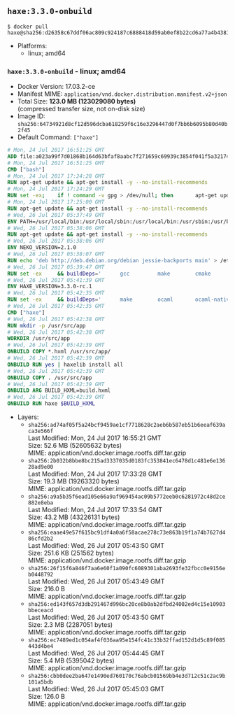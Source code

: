 ## `haxe:3.3.0-onbuild`

```console
$ docker pull haxe@sha256:d26358c67ddf06ac809c924187c6888418d59ab0ef8b22cd6a77a4b4381c2ed8
```

-	Platforms:
	-	linux; amd64

### `haxe:3.3.0-onbuild` - linux; amd64

-	Docker Version: 17.03.2-ce
-	Manifest MIME: `application/vnd.docker.distribution.manifest.v2+json`
-	Total Size: **123.0 MB (123029080 bytes)**  
	(compressed transfer size, not on-disk size)
-	Image ID: `sha256:64734921d8cf12d596dcba618259f6c16e3296447d0f7bb6b6095b80d40b2f45`
-	Default Command: `["haxe"]`

```dockerfile
# Mon, 24 Jul 2017 16:51:25 GMT
ADD file:a023a99f7d01868b164d63bfaf8aabc7f271659c69939c3854f041f5a3217428 in / 
# Mon, 24 Jul 2017 16:51:25 GMT
CMD ["bash"]
# Mon, 24 Jul 2017 17:24:28 GMT
RUN apt-get update && apt-get install -y --no-install-recommends 		ca-certificates 		curl 		wget 	&& rm -rf /var/lib/apt/lists/*
# Mon, 24 Jul 2017 17:24:29 GMT
RUN set -ex; 	if ! command -v gpg > /dev/null; then 		apt-get update; 		apt-get install -y --no-install-recommends 			gnupg2 			dirmngr 		; 		rm -rf /var/lib/apt/lists/*; 	fi
# Mon, 24 Jul 2017 17:25:00 GMT
RUN apt-get update && apt-get install -y --no-install-recommends 		bzr 		git 		mercurial 		openssh-client 		subversion 				procps 	&& rm -rf /var/lib/apt/lists/*
# Wed, 26 Jul 2017 05:37:49 GMT
ENV PATH=/usr/local/bin:/usr/local/sbin:/usr/local/bin:/usr/sbin:/usr/bin:/sbin:/bin
# Wed, 26 Jul 2017 05:38:06 GMT
RUN apt-get update && apt-get install -y --no-install-recommends 		libgc1c2 		zlib1g 		libpcre3 	&& rm -rf /var/lib/apt/lists/*
# Wed, 26 Jul 2017 05:38:06 GMT
ENV NEKO_VERSION=2.1.0
# Wed, 26 Jul 2017 05:38:07 GMT
RUN echo 'deb http://deb.debian.org/debian jessie-backports main' > /etc/apt/sources.list.d/jessie-backports.list
# Wed, 26 Jul 2017 05:39:47 GMT
RUN set -ex 	&& buildDeps=' 		gcc 		make 		cmake 		libgc-dev 		libssl-dev 		libpcre3-dev 		zlib1g-dev 		apache2-dev 		libmariadb-client-lgpl-dev-compat 		libsqlite3-dev 		libmbedtls-dev 		libgtk2.0-dev 	' 	&& apt-get update && apt-get install -y $buildDeps --no-install-recommends && rm -rf /var/lib/apt/lists/* 		&& wget -O neko.tar.gz "http://nekovm.org/media/neko-2.1.0-src.tar.gz" 	&& echo "0c93d5fe96240510e2d1975ae0caa9dd8eadf70d916a868684f66a099a4acf96 *neko.tar.gz" | sha256sum -c - 	&& mkdir -p /usr/src/neko 	&& tar -xC /usr/src/neko --strip-components=1 -f neko.tar.gz 	&& rm neko.tar.gz 	&& cd /usr/src/neko 	&& cmake -DRELOCATABLE=OFF . 	&& make 	&& make install 		&& apt-get purge -y --auto-remove $buildDeps 	&& rm -rf /usr/src/neko ~/.cache
# Wed, 26 Jul 2017 05:41:39 GMT
ENV HAXE_VERSION=3.3.0-rc.1
# Wed, 26 Jul 2017 05:42:35 GMT
RUN set -ex 	&& buildDeps=' 		make 		ocaml 		ocaml-native-compilers 		camlp4 		libxml-light-ocaml-dev 		ocaml-findlib 		zlib1g-dev 		libpcre3-dev 	' 	&& apt-get update && apt-get install -y $buildDeps --no-install-recommends && rm -rf /var/lib/apt/lists/* 		&& git clone --recursive --depth 1 --branch 3.3.0-rc1 "https://github.com/HaxeFoundation/haxe.git" /usr/src/haxe 	&& cd /usr/src/haxe 	&& make OCAMLOPT=ocamlopt.opt 	&& make install INSTALL_DIR=/usr/local 	&& cd / && haxelib setup /usr/local/lib/haxe/lib 		&& apt-get purge -y --auto-remove $buildDeps 	&& rm -rf /usr/src/haxe ~/.cache
# Wed, 26 Jul 2017 05:42:35 GMT
CMD ["haxe"]
# Wed, 26 Jul 2017 05:42:38 GMT
RUN mkdir -p /usr/src/app
# Wed, 26 Jul 2017 05:42:38 GMT
WORKDIR /usr/src/app
# Wed, 26 Jul 2017 05:42:39 GMT
ONBUILD COPY *.hxml /usr/src/app/
# Wed, 26 Jul 2017 05:42:39 GMT
ONBUILD RUN yes | haxelib install all
# Wed, 26 Jul 2017 05:42:39 GMT
ONBUILD COPY . /usr/src/app
# Wed, 26 Jul 2017 05:42:39 GMT
ONBUILD ARG BUILD_HXML=build.hxml
# Wed, 26 Jul 2017 05:42:39 GMT
ONBUILD RUN haxe $BUILD_HXML
```

-	Layers:
	-	`sha256:ad74af05f5a24bcf9459ae1cf7718628c2aeb6b587eb51b6eeaf639aca3e566f`  
		Last Modified: Mon, 24 Jul 2017 16:55:21 GMT  
		Size: 52.6 MB (52605632 bytes)  
		MIME: application/vnd.docker.image.rootfs.diff.tar.gzip
	-	`sha256:2b032b8bbe8bc215ad3337035d0183fc353841ec6478d1c481e6e13628ad9e00`  
		Last Modified: Mon, 24 Jul 2017 17:33:28 GMT  
		Size: 19.3 MB (19263320 bytes)  
		MIME: application/vnd.docker.image.rootfs.diff.tar.gzip
	-	`sha256:a9a5b35f6ead105e66a9af969454ac09b5772eeb0c6281972c48d2ce882e8eba`  
		Last Modified: Mon, 24 Jul 2017 17:33:54 GMT  
		Size: 43.2 MB (43226131 bytes)  
		MIME: application/vnd.docker.image.rootfs.diff.tar.gzip
	-	`sha256:eaae49e57f615bc91df4a0a6f58acae278c73e863b19f1a74b7627d486cfd2b2`  
		Last Modified: Wed, 26 Jul 2017 05:43:50 GMT  
		Size: 251.6 KB (251562 bytes)  
		MIME: application/vnd.docker.image.rootfs.diff.tar.gzip
	-	`sha256:26f15f6a846f7aa6e60f1a090fc6089301aba2693fe32fbcc0e9156eb0448792`  
		Last Modified: Wed, 26 Jul 2017 05:43:49 GMT  
		Size: 216.0 B  
		MIME: application/vnd.docker.image.rootfs.diff.tar.gzip
	-	`sha256:ed143f657d3db291467d996bc20ce8b0ab2dfbd24002ed4c15e10903bbeceacd`  
		Last Modified: Wed, 26 Jul 2017 05:43:50 GMT  
		Size: 2.3 MB (2287051 bytes)  
		MIME: application/vnd.docker.image.rootfs.diff.tar.gzip
	-	`sha256:ec7489ed1c054af4f036aa95e154fc41c33b32ffad152d1d5c89f085443d4be4`  
		Last Modified: Wed, 26 Jul 2017 05:44:45 GMT  
		Size: 5.4 MB (5395042 bytes)  
		MIME: application/vnd.docker.image.rootfs.diff.tar.gzip
	-	`sha256:cbb0dee2ba647e1490ed760170c76abcb01569bb4e3d712c51c2ac9b101a5bdb`  
		Last Modified: Wed, 26 Jul 2017 05:45:03 GMT  
		Size: 126.0 B  
		MIME: application/vnd.docker.image.rootfs.diff.tar.gzip
